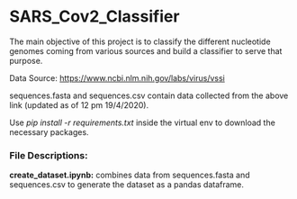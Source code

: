 # SARS_Cov2_Classifier
The main objective of this project is to classify the different nucleotide genomes coming from various sources and build a classifier to serve that purpose.

Data Source: https://www.ncbi.nlm.nih.gov/labs/virus/vssi

sequences.fasta and sequences.csv contain data collected from the above link (updated as of 12 pm 19/4/2020).

Use *pip install -r requirements.txt* inside the virtual env to download the necessary packages.

### File Descriptions:
**create_dataset.ipynb:** combines data from sequences.fasta and sequences.csv to generate the dataset as a pandas dataframe.
